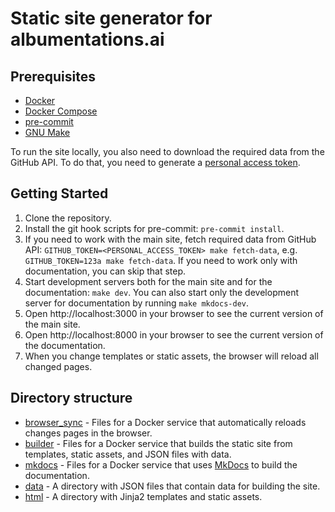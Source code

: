 # Static site generator for albumentations.ai

## Prerequisites

- [Docker](https://docs.docker.com/install/)
- [Docker Compose](https://docs.docker.com/compose/install/)
- [pre-commit](https://pre-commit.com/#install)
- [GNU Make](https://www.gnu.org/software/make/)

To run the site locally, you also need to download the required data from the GitHub API.
To do that, you need to generate a [personal access token](https://help.github.com/en/github/authenticating-to-github/creating-a-personal-access-token-for-the-command-line).

## Getting Started
1. Clone the repository.
2. Install the git hook scripts for pre-commit: `pre-commit install`.
3. If you need to work with the main site, fetch required data from GitHub API: `GITHUB_TOKEN=<PERSONAL_ACCESS_TOKEN> make fetch-data`, e.g. `GITHUB_TOKEN=123a make fetch-data`. If you need to work only with documentation, you can skip that step.
4. Start development servers both for the main site and for the documentation: `make dev`. You can also start only the development server for documentation by running `make mkdocs-dev`.
5. Open http://localhost:3000 in your browser to see the current version of the main site.
6. Open http://localhost:8000 in your browser to see the current version of the documentation.
7. When you change templates or static assets, the browser will reload all changed pages.

## Directory structure
- [browser_sync](./browser_sync) - Files for a Docker service that automatically reloads changes pages in the browser.
- [builder](./builder) - Files for a Docker service that builds the static site from templates, static assets, and JSON files with data.
- [mkdocs](./mkdocs) - Files for a Docker service that uses [MkDocs](https://www.mkdocs.org/) to build the documentation.
- [data](./data) - A directory with JSON files that contain data for building the site.
- [html](./html) - A directory with Jinja2 templates and static assets.
